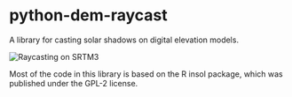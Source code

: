 # python-dem-raycast
A library for casting solar shadows on digital elevation models.

![Raycasting on SRTM3](https://github.com/tomderuijter/python-dem-raycast/blob/master/raycast_shade.gif "Raycasting on a tile of the SRTM3 dataset.")

Most of the code in this library is based on the R insol package, which was published under the GPL-2 license.
